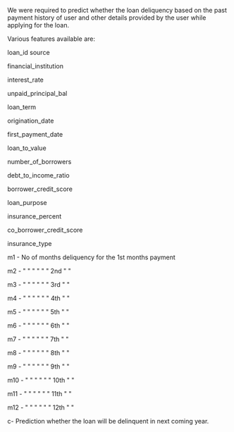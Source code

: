 We were required to predict whether the loan deliquency based on the past payment history of user and other details provided 
by the user while applying for the loan.

Various features available are:


loan_id	source	

financial_institution	 

interest_rate	

unpaid_principal_bal	

loan_term	

origination_date	

first_payment_date	

loan_to_value	

number_of_borrowers	

debt_to_income_ratio	

borrower_credit_score	

loan_purpose	

insurance_percent	

co_borrower_credit_score	

insurance_type	

m1	- No of months deliquency for the 1st months payment

m2	- "  "    "         "      "   "  2nd    "       " 

m3	- "  "    "         "      "   "  3rd    "       "

m4	- "  "    "         "      "   "  4th    "       "

m5	- "  "    "         "      "   "  5th    "       "

m6	- "  "    "         "      "   "  6th    "       "

m7	- "  "    "         "      "   "  7th    "       "

m8	- "  "    "         "      "   "  8th    "       "

m9	- "  "    "         "      "   "  9th    "       "

m10 - "  "    "         "      "   "  10th   "       "

m11	- "  "    "         "      "   "  11th   "       "

m12	- "  "    "         "      "   "  12th   "       "

c- Prediction whether the loan will be delinquent in next coming year.
